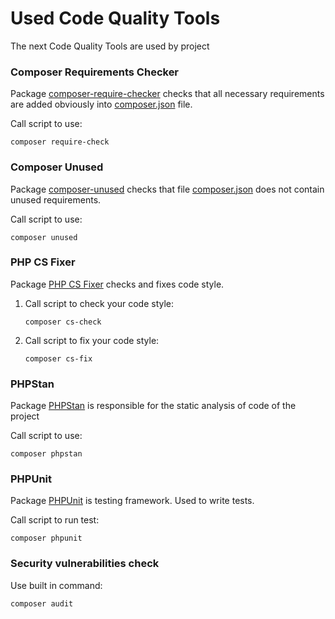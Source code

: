 Used Code Quality Tools
=======================

The next Code Quality Tools are used by project

### Composer Requirements Checker

Package [composer-require-checker](https://github.com/maglnet/ComposerRequireChecker) checks
that all necessary requirements are added obviously into [composer.json](../composer.json) file.

Call script to use:
```shell
composer require-check
```

### Composer Unused

Package [composer-unused](https://github.com/composer-unused/composer-unused) checks
that file [composer.json](../composer.json) does not contain unused requirements.

Call script to use:
```shell
composer unused
```

### PHP CS Fixer

Package [PHP CS Fixer](https://github.com/PHP-CS-Fixer/PHP-CS-Fixer) checks and fixes code style.

1. Call script to check your code style:
   ```shell
   composer cs-check
   ```
2. Call script to fix your code style:
   ```shell
   composer cs-fix
   ```

### PHPStan

Package [PHPStan](https://phpstan.org/) is responsible for the static analysis of code of the project

Call script to use:
```shell
composer phpstan
```

### PHPUnit

Package [PHPUnit](https://phpunit.de/index.html) is testing framework. Used to write tests.

Call script to run test:
```shell
composer phpunit
```

### Security vulnerabilities check

Use built in command:
```shell
composer audit
```
